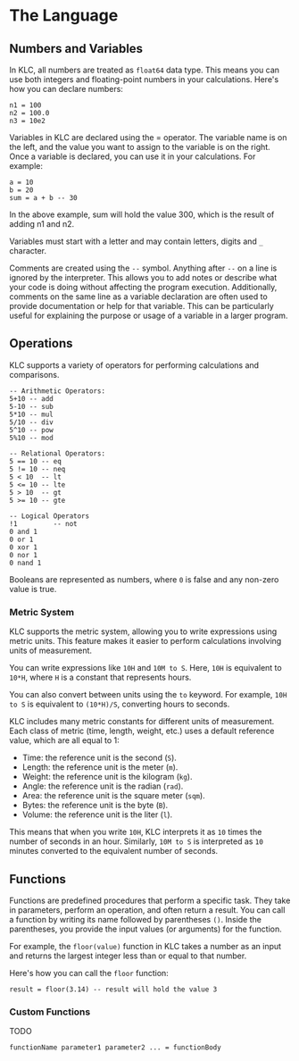 # The Language

## Numbers and Variables

In KLC, all numbers are treated as `float64` data type. This means you can use both integers and floating-point numbers in your calculations. Here's how you can declare numbers:

```
n1 = 100
n2 = 100.0
n3 = 10e2
```

Variables in KLC are declared using the = operator. The variable name is on the left, and the value you want to assign to the variable is on the right. Once a variable is declared, you can use it in your calculations. For example:

```
a = 10
b = 20
sum = a + b -- 30
```

In the above example, sum will hold the value 300, which is the result of adding n1 and n2.

Variables must start with a letter and may contain letters, digits and `_` character.

Comments are created using the `--` symbol. Anything after `--` on a line is ignored by the interpreter. This allows you to add notes or describe what your code is doing without affecting the program execution. Additionally, comments on the same line as a variable declaration are often used to provide documentation or help for that variable. This can be particularly useful for explaining the purpose or usage of a variable in a larger program.

## Operations

KLC supports a variety of operators for performing calculations and comparisons.

```
-- Arithmetic Operators:
5+10 -- add
5-10 -- sub
5*10 -- mul
5/10 -- div
5^10 -- pow
5%10 -- mod

-- Relational Operators:
5 == 10 -- eq
5 != 10 -- neq
5 < 10  -- lt
5 <= 10 -- lte
5 > 10  -- gt
5 >= 10 -- gte

-- Logical Operators
!1		   -- not
0 and 1
0 or 1
0 xor 1
0 nor 1
0 nand 1
```

Booleans are represented as numbers, where `0` is false and any non-zero value is true.

### Metric System

KLC supports the metric system, allowing you to write expressions using metric units. This feature makes it easier to perform calculations involving units of measurement.

You can write expressions like `10H` and `10M to S`. Here, `10H` is equivalent to `10*H`, where `H` is a constant that represents hours. 

You can also convert between units using the `to` keyword. For example, `10H to S` is equivalent to `(10*H)/S`, converting hours to seconds.

KLC includes many metric constants for different units of measurement. Each class of metric (time, length, weight, etc.) uses a default reference value, which are all equal to 1:

- Time: the reference unit is the second (`S`).
- Length: the reference unit is the meter (`m`).
- Weight: the reference unit is the kilogram (`kg`).
- Angle: the reference unit is the radian (`rad`).
- Area: the reference unit is the square meter (`sqm`).
- Bytes: the reference unit is the byte (`B`).
- Volume: the reference unit is the liter (`l`).

This means that when you write `10H`, KLC interprets it as `10` times the number of seconds in an hour. Similarly, `10M to S` is interpreted as `10` minutes converted to the equivalent number of seconds.

## Functions

Functions  are predefined procedures that perform a specific task. They take in parameters, perform an operation, and often return a result. You can call a function by writing its name followed by parentheses `()`. Inside the parentheses, you provide the input values (or arguments) for the function. 

For example, the `floor(value)` function in KLC takes a number as an input and returns the largest integer less than or equal to that number.

Here's how you can call the `floor` function:

```
result = floor(3.14) -- result will hold the value 3
```

### Custom Functions

TODO

```
functionName parameter1 parameter2 ... = functionBody
```

